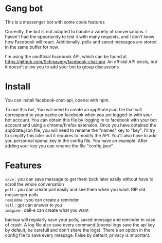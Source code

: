 # Gang bot

This is a messenger bot with some cools features

Currently, the bot is not adapted to handle a variety of conversations. I haven't had the opportunity to test it with many requests, and I don't know how Facebook will react. Additionally, polls and saved messages are stored in the same buffer for now.

I'm using the unofficial Facebook API, which can be found at https://github.com/Schmavery/facebook-chat-api. An official API exists, but it doesn't allow you to add your bot to group discussions

# Install

You can install facebook-chat-api, openai with npm.

To use this bot, You will need to create an appState.json file that will correspond to your cache on facebook when you are logged-in with your bot account. You can obtain this file by logging in to facebook with your bot account and using a chrome/firefox extension. Once you have obtained the appState.json file, you will need to rename the "names" key to "key". I'll try to simplify this later but it requires to modify the API. 
You'll also have to add you personnal openai key in the config file. You have an example. After adding your key you can rename the file "config.json".

# Features

```save``` : you can save message to get them back later easily without have to scroll the whole conversation  
```poll``` : you can create poll easily and see them when you want. RIP old messenger polls  
```remindme``` : you can create a reminder  
```tell``` : gpt can answer to you  
```imagine``` : dall-e can create what you want  

backup will regularly save your polls, saved message and reminder in case of crash. A log file also save every command (openai logs save the api key by default, be carefull and don't share the logs). There's an option in the config file to save every message. False by default, privacy is important.
